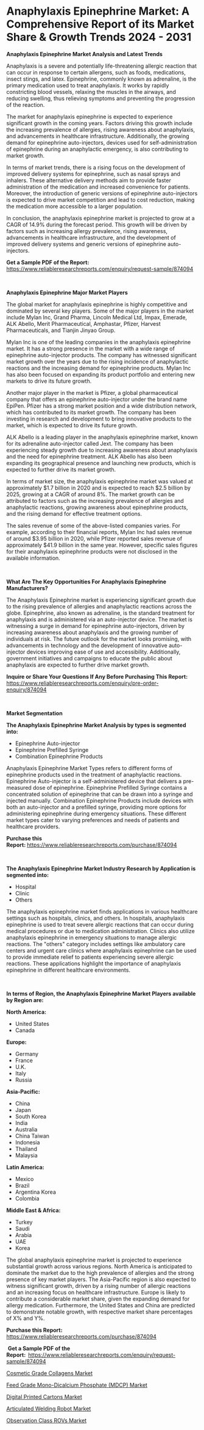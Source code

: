 <p><h1>Anaphylaxis Epinephrine Market: A Comprehensive Report of its Market Share & Growth Trends 2024 - 2031</h1></p><p><strong>Anaphylaxis Epinephrine Market Analysis and Latest Trends</strong></p>
<p><p>Anaphylaxis is a severe and potentially life-threatening allergic reaction that can occur in response to certain allergens, such as foods, medications, insect stings, and latex. Epinephrine, commonly known as adrenaline, is the primary medication used to treat anaphylaxis. It works by rapidly constricting blood vessels, relaxing the muscles in the airways, and reducing swelling, thus relieving symptoms and preventing the progression of the reaction.</p><p>The market for anaphylaxis epinephrine is expected to experience significant growth in the coming years. Factors driving this growth include the increasing prevalence of allergies, rising awareness about anaphylaxis, and advancements in healthcare infrastructure. Additionally, the growing demand for epinephrine auto-injectors, devices used for self-administration of epinephrine during an anaphylactic emergency, is also contributing to market growth.</p><p>In terms of market trends, there is a rising focus on the development of improved delivery systems for epinephrine, such as nasal sprays and inhalers. These alternative delivery methods aim to provide faster administration of the medication and increased convenience for patients. Moreover, the introduction of generic versions of epinephrine auto-injectors is expected to drive market competition and lead to cost reduction, making the medication more accessible to a larger population.</p><p>In conclusion, the anaphylaxis epinephrine market is projected to grow at a CAGR of 14.9% during the forecast period. This growth will be driven by factors such as increasing allergy prevalence, rising awareness, advancements in healthcare infrastructure, and the development of improved delivery systems and generic versions of epinephrine auto-injectors.</p></p>
<p><strong>Get a Sample PDF of the Report:&nbsp;</strong> <a href="https://www.reliableresearchreports.com/enquiry/request-sample/874094">https://www.reliableresearchreports.com/enquiry/request-sample/874094</a></p>
<p>&nbsp;</p>
<p><strong>Anaphylaxis Epinephrine Major Market Players</strong></p>
<p><p>The global market for anaphylaxis epinephrine is highly competitive and dominated by several key players. Some of the major players in the market include Mylan Inc, Grand Pharma, Lincoln Medical Ltd, Impax, Emerade, ALK Abello, Merit Pharmaceutical, Amphastar, Pfizer, Harvest Pharmaceuticals, and Tianjin Jinyao Group.</p><p>Mylan Inc is one of the leading companies in the anaphylaxis epinephrine market. It has a strong presence in the market with a wide range of epinephrine auto-injector products. The company has witnessed significant market growth over the years due to the rising incidence of anaphylactic reactions and the increasing demand for epinephrine products. Mylan Inc has also been focused on expanding its product portfolio and entering new markets to drive its future growth.</p><p>Another major player in the market is Pfizer, a global pharmaceutical company that offers an epinephrine auto-injector under the brand name EpiPen. Pfizer has a strong market position and a wide distribution network, which has contributed to its market growth. The company has been investing in research and development to bring innovative products to the market, which is expected to drive its future growth.</p><p>ALK Abello is a leading player in the anaphylaxis epinephrine market, known for its adrenaline auto-injector called Jext. The company has been experiencing steady growth due to increasing awareness about anaphylaxis and the need for epinephrine treatment. ALK Abello has also been expanding its geographical presence and launching new products, which is expected to further drive its market growth.</p><p>In terms of market size, the anaphylaxis epinephrine market was valued at approximately $1.7 billion in 2020 and is expected to reach $2.5 billion by 2025, growing at a CAGR of around 8%. The market growth can be attributed to factors such as the increasing prevalence of allergies and anaphylactic reactions, growing awareness about epinephrine products, and the rising demand for effective treatment options.</p><p>The sales revenue of some of the above-listed companies varies. For example, according to their financial reports, Mylan Inc had sales revenue of around $3.95 billion in 2020, while Pfizer reported sales revenue of approximately $41.9 billion in the same year. However, specific sales figures for their anaphylaxis epinephrine products were not disclosed in the available information.</p></p>
<p>&nbsp;</p>
<p><strong>What Are The Key Opportunities For Anaphylaxis Epinephrine Manufacturers?</strong></p>
<p><p>The Anaphylaxis Epinephrine market is experiencing significant growth due to the rising prevalence of allergies and anaphylactic reactions across the globe. Epinephrine, also known as adrenaline, is the standard treatment for anaphylaxis and is administered via an auto-injector device. The market is witnessing a surge in demand for epinephrine auto-injectors, driven by increasing awareness about anaphylaxis and the growing number of individuals at risk. The future outlook for the market looks promising, with advancements in technology and the development of innovative auto-injector devices improving ease of use and accessibility. Additionally, government initiatives and campaigns to educate the public about anaphylaxis are expected to further drive market growth.</p></p>
<p><strong>Inquire or Share Your Questions If Any Before Purchasing This Report:</strong> <a href="https://www.reliableresearchreports.com/enquiry/pre-order-enquiry/874094">https://www.reliableresearchreports.com/enquiry/pre-order-enquiry/874094</a></p>
<p>&nbsp;</p>
<p><strong>Market Segmentation</strong></p>
<p><strong>The Anaphylaxis Epinephrine Market Analysis by types is segmented into:</strong></p>
<p><ul><li>Epinephrine Auto-injector</li><li>Epinephrine Prefilled Syringe</li><li>Combination Epinephrine Products</li></ul></p>
<p><p>Anaphylaxis Epinephrine Market Types refers to different forms of epinephrine products used in the treatment of anaphylactic reactions. Epinephrine Auto-injector is a self-administered device that delivers a pre-measured dose of epinephrine. Epinephrine Prefilled Syringe contains a concentrated solution of epinephrine that can be drawn into a syringe and injected manually. Combination Epinephrine Products include devices with both an auto-injector and a prefilled syringe, providing more options for administering epinephrine during emergency situations. These different market types cater to varying preferences and needs of patients and healthcare providers.</p></p>
<p><strong>Purchase this Report:&nbsp;</strong><a href="https://www.reliableresearchreports.com/purchase/874094">https://www.reliableresearchreports.com/purchase/874094</a></p>
<p>&nbsp;</p>
<p><strong>The Anaphylaxis Epinephrine Market Industry Research by Application is segmented into:</strong></p>
<p><ul><li>Hospital</li><li>Clinic</li><li>Others</li></ul></p>
<p><p>The anaphylaxis epinephrine market finds applications in various healthcare settings such as hospitals, clinics, and others. In hospitals, anaphylaxis epinephrine is used to treat severe allergic reactions that can occur during medical procedures or due to medication administration. Clinics also utilize anaphylaxis epinephrine in emergency situations to manage allergic reactions. The "others" category includes settings like ambulatory care centers and urgent care clinics where anaphylaxis epinephrine can be used to provide immediate relief to patients experiencing severe allergic reactions. These applications highlight the importance of anaphylaxis epinephrine in different healthcare environments.</p></p>
<p>&nbsp;</p>
<p><strong>In terms of Region, the Anaphylaxis Epinephrine Market Players available by Region are:</strong></p>
<p>
    <p> <strong> North America: </strong>
        <ul>
            <li>United States</li>
            <li>Canada</li>
        </ul>
        </p> 
    <p> <strong> Europe: </strong>
        <ul>
            <li>Germany</li>
            <li>France</li>
            <li>U.K.</li>
            <li>Italy</li>
            <li>Russia</li>
        </ul>
        </p> 
    <p> <strong> Asia-Pacific: </strong>
        <ul>
            <li>China</li>
            <li>Japan</li>
            <li>South Korea</li>
            <li>India</li>
            <li>Australia</li>
            <li>China Taiwan</li>
            <li>Indonesia</li>
            <li>Thailand</li>
            <li>Malaysia</li>
        </ul>
        </p> 
    <p> <strong> Latin America: </strong>
        <ul>
            <li>Mexico</li>
            <li>Brazil</li>
            <li>Argentina Korea</li>
            <li>Colombia</li>
        </ul>
        </p> 
    <p> <strong> Middle East & Africa: </strong>
        <ul>
            <li>Turkey</li>
            <li>Saudi</li>
            <li>Arabia</li>
            <li>UAE</li>
            <li>Korea</li>
        </ul>
    </p>
    </p>
<p><p>The global anaphylaxis epinephrine market is projected to experience substantial growth across various regions. North America is anticipated to dominate the market due to the high prevalence of allergies and the strong presence of key market players. The Asia-Pacific region is also expected to witness significant growth, driven by a rising number of allergic reactions and an increasing focus on healthcare infrastructure. Europe is likely to contribute a considerable market share, given the expanding demand for allergy medication. Furthermore, the United States and China are predicted to demonstrate notable growth, with respective market share percentages of X% and Y%.</p></p>
<p><strong>Purchase this Report: </strong><a href="https://www.reliableresearchreports.com/purchase/874094">https://www.reliableresearchreports.com/purchase/874094</a></p>
<p>&nbsp;<strong>Get a Sample PDF of the Report:&nbsp;&nbsp;</strong><a href="https://www.reliableresearchreports.com/enquiry/request-sample/874094">https://www.reliableresearchreports.com/enquiry/request-sample/874094</a></p>
<p><strong></strong></p>
<p><p><a href="https://www.linkedin.com/pulse/insights-cosmetic-grade-collagens-market-size-analysing-bcpjf?trackingId=wLA6hAq8Snq6mitt2V%2FqTg%3D%3D">Cosmetic Grade Collagens Market</a></p><p><a href="https://medium.com/@ericahahn435/feed-grade-mono-dicalcium-phosphate-mdcp-market-trends-forecast-and-competitive-analysis-to-1d59ad7a3e03">Feed Grade Mono-Dicalcium Phosphate (MDCP) Market</a></p><p><a href="https://github.com/wwwkeltoum/Market-Research-Report-List-1/blob/main/digital-printed-cartons-market.md">Digital Printed Cartons Market</a></p><p><a href="https://www.linkedin.com/pulse/articulated-welding-robot-market-research-report-unlocks-tannc?trackingId=fHUNFL9KTwqh%2FEVKp0dPCA%3D%3D">Articulated Welding Robot Market</a></p><p><a href="https://medium.com/@ericahahn435/observation-class-rovs-market-size-reveals-the-best-marketing-channels-in-global-industry-deda2e7a6c6a">Observation Class ROVs Market</a></p></p>